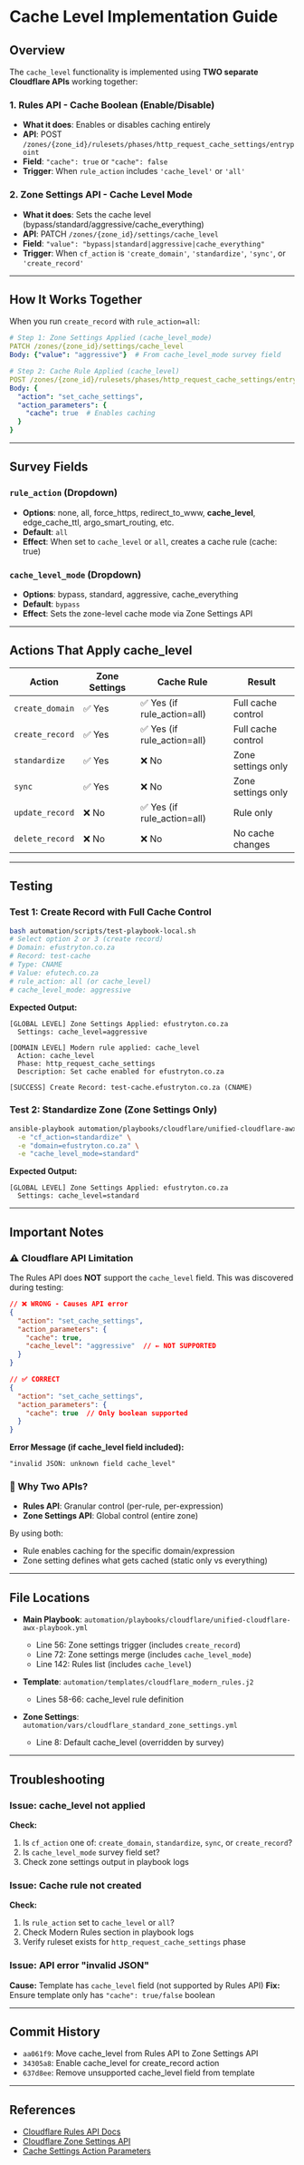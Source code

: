 # Cache Level Implementation Guide

## Overview

The `cache_level` functionality is implemented using **TWO separate Cloudflare APIs** working together:

### 1. Rules API - Cache Boolean (Enable/Disable)
- **What it does**: Enables or disables caching entirely
- **API**: POST `/zones/{zone_id}/rulesets/phases/http_request_cache_settings/entrypoint`
- **Field**: `"cache": true` or `"cache": false`
- **Trigger**: When `rule_action` includes `'cache_level'` or `'all'`

### 2. Zone Settings API - Cache Level Mode
- **What it does**: Sets the cache level (bypass/standard/aggressive/cache_everything)
- **API**: PATCH `/zones/{zone_id}/settings/cache_level`
- **Field**: `"value": "bypass|standard|aggressive|cache_everything"`
- **Trigger**: When `cf_action` is `'create_domain'`, `'standardize'`, `'sync'`, or `'create_record'`

---

## How It Works Together

When you run `create_record` with `rule_action=all`:

```yaml
# Step 1: Zone Settings Applied (cache_level_mode)
PATCH /zones/{zone_id}/settings/cache_level
Body: {"value": "aggressive"}  # From cache_level_mode survey field

# Step 2: Cache Rule Applied (cache_level)
POST /zones/{zone_id}/rulesets/phases/http_request_cache_settings/entrypoint
Body: {
  "action": "set_cache_settings",
  "action_parameters": {
    "cache": true  # Enables caching
  }
}
```

---

## Survey Fields

### `rule_action` (Dropdown)
- **Options**: none, all, force_https, redirect_to_www, **cache_level**, edge_cache_ttl, argo_smart_routing, etc.
- **Default**: `all`
- **Effect**: When set to `cache_level` or `all`, creates a cache rule (cache: true)

### `cache_level_mode` (Dropdown)
- **Options**: bypass, standard, aggressive, cache_everything
- **Default**: `bypass`
- **Effect**: Sets the zone-level cache mode via Zone Settings API

---

## Actions That Apply cache_level

| Action | Zone Settings | Cache Rule | Result |
|--------|--------------|------------|--------|
| `create_domain` | ✅ Yes | ✅ Yes (if rule_action=all) | Full cache control |
| `create_record` | ✅ Yes | ✅ Yes (if rule_action=all) | Full cache control |
| `standardize` | ✅ Yes | ❌ No | Zone settings only |
| `sync` | ✅ Yes | ❌ No | Zone settings only |
| `update_record` | ❌ No | ✅ Yes (if rule_action=all) | Rule only |
| `delete_record` | ❌ No | ❌ No | No cache changes |

---

## Testing

### Test 1: Create Record with Full Cache Control

```bash
bash automation/scripts/test-playbook-local.sh
# Select option 2 or 3 (create record)
# Domain: efustryton.co.za
# Record: test-cache
# Type: CNAME
# Value: efutech.co.za
# rule_action: all (or cache_level)
# cache_level_mode: aggressive
```

**Expected Output:**
```
[GLOBAL LEVEL] Zone Settings Applied: efustryton.co.za
  Settings: cache_level=aggressive

[DOMAIN LEVEL] Modern rule applied: cache_level
  Action: cache_level
  Phase: http_request_cache_settings
  Description: Set cache enabled for efustryton.co.za

[SUCCESS] Create Record: test-cache.efustryton.co.za (CNAME)
```

### Test 2: Standardize Zone (Zone Settings Only)

```bash
ansible-playbook automation/playbooks/cloudflare/unified-cloudflare-awx-playbook.yml \
  -e "cf_action=standardize" \
  -e "domain=efustryton.co.za" \
  -e "cache_level_mode=standard"
```

**Expected Output:**
```
[GLOBAL LEVEL] Zone Settings Applied: efustryton.co.za
  Settings: cache_level=standard
```

---

## Important Notes

### ⚠️ Cloudflare API Limitation

The Rules API does **NOT** support the `cache_level` field. This was discovered during testing:

```json
// ❌ WRONG - Causes API error
{
  "action": "set_cache_settings",
  "action_parameters": {
    "cache": true,
    "cache_level": "aggressive"  // ← NOT SUPPORTED
  }
}

// ✅ CORRECT
{
  "action": "set_cache_settings",
  "action_parameters": {
    "cache": true  // Only boolean supported
  }
}
```

**Error Message (if cache_level field included):**
```
"invalid JSON: unknown field cache_level"
```

### 🔧 Why Two APIs?

- **Rules API**: Granular control (per-rule, per-expression)
- **Zone Settings API**: Global control (entire zone)

By using both:
- Rule enables caching for the specific domain/expression
- Zone setting defines what gets cached (static only vs everything)

---

## File Locations

- **Main Playbook**: `automation/playbooks/cloudflare/unified-cloudflare-awx-playbook.yml`
  - Line 56: Zone settings trigger (includes `create_record`)
  - Line 72: Zone settings merge (includes `cache_level_mode`)
  - Line 142: Rules list (includes `cache_level`)

- **Template**: `automation/templates/cloudflare_modern_rules.j2`
  - Lines 58-66: cache_level rule definition

- **Zone Settings**: `automation/vars/cloudflare_standard_zone_settings.yml`
  - Line 8: Default cache_level (overridden by survey)

---

## Troubleshooting

### Issue: cache_level not applied
**Check:**
1. Is `cf_action` one of: `create_domain`, `standardize`, `sync`, or `create_record`?
2. Is `cache_level_mode` survey field set?
3. Check zone settings output in playbook logs

### Issue: Cache rule not created
**Check:**
1. Is `rule_action` set to `cache_level` or `all`?
2. Check Modern Rules section in playbook logs
3. Verify ruleset exists for `http_request_cache_settings` phase

### Issue: API error "invalid JSON"
**Cause:** Template has `cache_level` field (not supported by Rules API)
**Fix:** Ensure template only has `"cache": true/false` boolean

---

## Commit History

- `aa061f9`: Move cache_level from Rules API to Zone Settings API
- `34305a8`: Enable cache_level for create_record action
- `637d8ee`: Remove unsupported cache_level field from template

---

## References

- [Cloudflare Rules API Docs](https://developers.cloudflare.com/api/operations/zone-rulesets-update-zone-ruleset)
- [Cloudflare Zone Settings API](https://developers.cloudflare.com/api/operations/zone-settings-edit-zone-settings-info)
- [Cache Settings Action Parameters](https://developers.cloudflare.com/ruleset-engine/rules-language/actions/#set-cache-settings)
